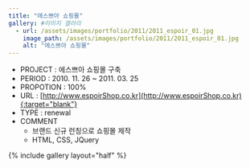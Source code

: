 ```yaml
---
title: "에스쁘아 쇼핑몰"
gallery: #이미지 갤러리
  - url: /assets/images/portfolio/2011/2011_espoir_01.jpg
    image_path: /assets/images/portfolio/2011/2011_espoir_01.jpg
    alt: "에스쁘아 쇼핑몰"
---
```


- PROJECT : 에스쁘아 쇼핑몰 구축
- PERIOD : 2010. 11. 26 ~ 2011. 03. 25
- PROPOTION : 100%
- URL : [http://www.espoirShop.co.kr](http://www.espoirShop.co.kr){:target="blank"}
- TYPE : renewal
- COMMENT
  - 브랜드 신규 런칭으로 쇼핑몰 제작
  - HTML, CSS, JQuery

{% include gallery layout="half" %}
